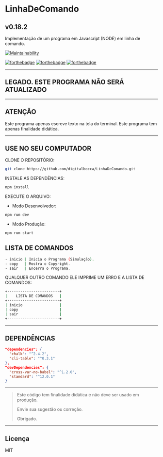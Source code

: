 # LinhaDeComando

## v0.18.2

Implementação de um programa em Javascript (NODE) em linha de comando.

[![Maintainability](https://api.codeclimate.com/v1/badges/e7af9128441e6521ff92/maintainability)](https://codeclimate.com/github/digitalbocca/LinhaDeComando/maintainability)

[![forthebadge](http://forthebadge.com/images/badges/uses-badges.svg)](http://forthebadge.com)
[![forthebadge](http://forthebadge.com/images/badges/contains-technical-debt.svg)](http://forthebadge.com)
[![forthebadge](http://forthebadge.com/images/badges/built-by-developers.svg)](http://forthebadge.com)

---

## LEGADO. ESTE PROGRAMA NÃO SERÁ ATUALIZADO

---

## ATENÇÃO

Este programa apenas escreve texto na tela do terminal.
Este programa tem apenas finalidade didática.

---

## USE NO SEU COMPUTADOR

CLONE O REPOSITÓRIO:

```bash
git clone https://github.com/digitalbocca/LinhaDeComando.git
```

INSTALE AS DEPENDÊNCIAS:

```bash
npm install
```

EXECUTE O ARQUIVO:

- Modo Desenvolvedor:

```bash
npm run dev
```

- Modo Produção:

```bash
npm run start
```

## LISTA DE COMANDOS

```bash
- inicio | Inicia o Programa (Simulação).
- copy   | Mostra o Copyright.
- sair   | Encerra o Programa.
```

QUALQUER OUTRO COMANDO ELE IMPRIME UM ERRO E A LISTA DE COMANDOS:

```bash
+------------------------+
|    LISTA DE COMANDOS   |
+------------------------+
| inicio                 |
| copy                   |
| sair                   |
+------------------------+
```

---

## DEPENDÊNCIAS

```json
"dependencies": {
  "chalk": "^2.4.2",
  "cli-table": "^0.3.1"
},
"devDependencies": {
  "cross-var-no-babel": "^1.2.0",
  "standard": "^12.0.1"
}
```

---

> Este código tem finalidade didática e não deve ser usado em produção.
>
> Envie sua sugestão ou correção.
>
> Obrigado.

---

## Licença

MIT
